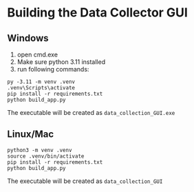 # Building the Data Collector GUI

## Windows
1) open cmd.exe
2) Make sure python 3.11 installed
3) run following commands:
```
py -3.11 -m venv .venv
.venv\Scripts\activate
pip install -r requirements.txt
python build_app.py
```
The executable will be created as `data_collection_GUI.exe`

## Linux/Mac
```
python3 -m venv .venv
source .venv/bin/activate
pip install -r requirements.txt
python build_app.py
```
The executable will be created as `data_collection_GUI`
